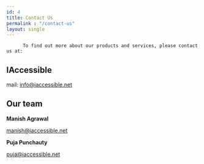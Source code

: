 ```yaml
---
id: 4
title: Contact Us
permalink : "/contact-us"
layout: single
---
```


          To find out more about our products and services, please contact us at:
 
## IAccessible
mail: <a href="mailto:info@iaccessible.net">info@iaccessible.net</a>

## Our team
  <strong>Manish Agrawal</strong>
  
<a href="mailto:manish@iaccessible.net">manish@iaccessible.net</a>

  <strong>Puja Punchauty</strong>
  
<a href="mailto:puja@iaccessible.net">puja@iaccessible.net</a>

  